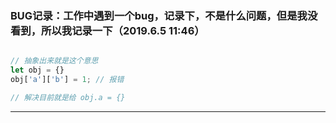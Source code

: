 ### BUG记录：工作中遇到一个bug，记录下，不是什么问题，但是我没看到，所以我记录一下（2019.6.5 11:46）

```javascript

// 抽象出来就是这个意思
let obj = {}
obj['a']['b'] = 1; // 报错

// 解决目前就是给 obj.a = {}

```

---